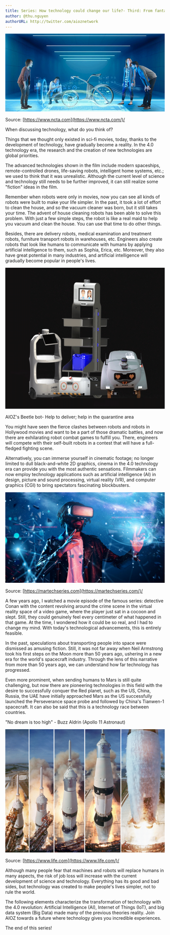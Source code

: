 ```yaml
---
title: Series: How technology could change our life?- Third: From fantasy to reality
author: @thu.nguyen
authorURL: http://twitter.com/aioznetwork
---
```


![assets/2021-06-18-fantasy-to-reality/774-holodeck.gif](assets/2021-06-18-fantasy-to-reality/774-holodeck.gif)
<!--truncate-->

Source: [https://www.ncta.com](https://www.ncta.com/)/

When discussing technology, what do you think of?

Things that we thought only existed in sci-fi movies, today, thanks to the development of technology, have gradually become a reality. In the 4.0 technology era, the research and the creation of new technologies are global priorities.

The advanced technologies shown in the film include modern spaceships, remote-controlled drones, life-saving robots, intelligent home systems, etc.; we used to think that it was unrealistic. Although the current level of science and technology still needs to be further improved, it can still realize some "fiction" ideas in the film.

Remember when robots were only in movies, now you can see all kinds of robots were built to make your life simpler. In the past, it took a lot of effort to clean the house, and so the vacuum cleaner was born, but it still takes your time. The advent of house cleaning robots has been able to solve this problem. With just a few simple steps, the robot is like a real maid to help you vacuum and clean the house. You can use that time to do other things.

Besides, there are delivery robots, medical examination and treatment robots, furniture transport robots in warehouses, etc. Engineers also create robots that look like humans to communicate with humans by applying artificial intelligence to them, such as Sophia, Erica, etc. Moreover, they also have great potential in many industries, and artificial intelligence will gradually become popular in people's lives.

![assets/2021-06-18-fantasy-to-reality/Robots_beetle.png](assets/2021-06-18-fantasy-to-reality/Robots_beetle.png)

AIOZ's Beetle bot- Help to deliver; help in the quarantine area

You might have seen the fierce clashes between robots and robots in Hollywood movies and want to be a part of those dramatic battles, and now there are exhilarating robot combat games to fulfill you. There, engineers will compete with their self-built robots in a contest that will have a full-fledged fighting scene.

Alternatively, you can immerse yourself in cinematic footage; no longer limited to dull black-and-white 2D graphics, cinema in the 4.0 technology era can provide you with the most authentic sensations. Filmmakers can now employ technology applications such as artificial intelligence (AI) in design, picture and sound processing, virtual reality (VR), and computer graphics (CGI) to bring spectators fascinating blockbusters.

![assets/2021-06-18-fantasy-to-reality/Virtual-Reality-is-Set-to-Impact-More-than-Just-Marketing-2.jpeg](assets/2021-06-18-fantasy-to-reality/Virtual-Reality-is-Set-to-Impact-More-than-Just-Marketing-2.jpeg)

Source: [https://martechseries.com](https://martechseries.com/)/

A few years ago, I watched a movie episode of the famous series: detective Conan with the content revolving around the crime scene in the virtual reality space of a video game, where the player just sat in a cocoon and slept. Still, they could genuinely feel every centimeter of what happened in that game.  At the time, I wondered how it could be so real, and I had to change my mind. With today's technological advancements, this is entirely feasible.

In the past, speculations about transporting people into space were dismissed as amusing fiction. Still, it was not far away when Neil Armstrong took his first steps on the Moon more than 50 years ago, ushering in a new era for the world's spacecraft industry. Through the lens of this narrative from more than 50 years ago, we can understand how far technology has progressed.

Even more prominent, when sending humans to Mars is still quite challenging, but now there are pioneering technologies in this field with the desire to successfully conquer the Red planet, such as the US, China, Russia, the UAE have initially approached Mars as the US successfully launched the Perseverance space probe and followed by China's Tianwen-1 spacecraft. It can also be said that this is a technology race between countries.

"No dream is too high" - Buzz Aldrin (Apollo 11 Astronaut)

![assets/2021-06-18-fantasy-to-reality/140709-apollo-11-liftoff-composite1.jpeg](assets/2021-06-18-fantasy-to-reality/140709-apollo-11-liftoff-composite1.jpeg)

Source: [https://www.life.com](https://www.life.com/)/

Although many people fear that machines and robots will replace humans in many aspects, the risk of job loss will increase with the current development of science and technology. Everything has its good and bad sides, but technology was created to make people's lives simpler, not to rule the world.

The following elements characterize the transformation of technology with the 4.0 revolution: Artificial Intelligence (AI), Internet of Things (IoT), and big data system (Big Data) made many of the previous theories reality. Join AIOZ towards a future where technology gives you incredible experiences.

The end of this series!
